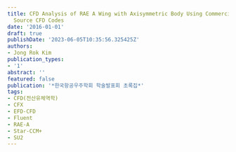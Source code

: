 ```yaml
---
title: CFD Analysis of RAE A Wing with Axisymmetric Body Using Commercial and Open
  Source CFD Codes
date: '2016-01-01'
draft: true
publishDate: '2023-06-05T10:35:56.325425Z'
authors:
- Jong Rok Kim
publication_types:
- '1'
abstract: ''
featured: false
publication: '*한국항공우주학회 학술발표회 초록집*'
tags:
- CFD(전산유체역학)
- CFX
- EFD-CFD
- Fluent
- RAE-A
- Star-CCM+
- SU2
---
```



